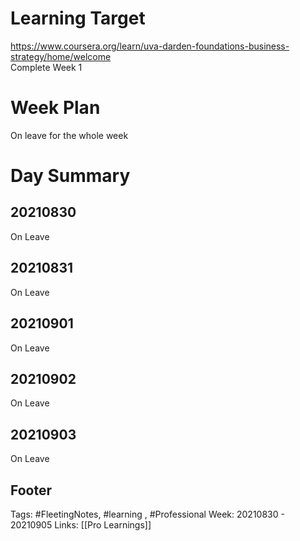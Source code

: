 # Learning Target  

https://www.coursera.org/learn/uva-darden-foundations-business-strategy/home/welcome  
Complete Week 1   
    

# Week Plan  
On leave for the whole week
  

# Day Summary 
## 20210830
On Leave

## 20210831
On Leave


## 20210901
On Leave


## 20210902
On Leave


## 20210903
On Leave




## Footer

Tags: #FleetingNotes, #learning , #Professional
Week: 20210830 - 20210905
Links: [[Pro Learnings]]

<!--
Comment - 
-->
<!--stackedit_data:
eyJoaXN0b3J5IjpbMTA5OTk3OTk5OSwyMDg2MTUwMDg5LC0xNz
Y3NzUyMjAzLC01MTE0MDY2NzYsLTU1MDk3MjE5NiwtMTA3MTM2
OTQ4MiwyOTg3MzEzMTUsNDgwMzc2OTc2XX0=
-->
